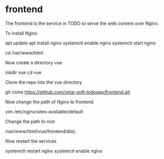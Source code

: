 # frontend

The frontend is the service in TODO to serve the web content over Nginx.

To install Nginx

apt update
apt install nginx
systemctl enable nginx
systemctl start nginx

cd /var/www/html

Now create a directory vue

mkdir vue
cd vue

Clone the repo into the vue directory

git clone https://github.com/zelar-soft-todoapp/frontend.git

Now change the path of Nginx to frontend

vim /etc/nginx/sites-available/default

Change the path to root 

/var/www/html/vue/frontend/dist;

Now restart the services

systemctl restart nginx
systemctl enable nginx
